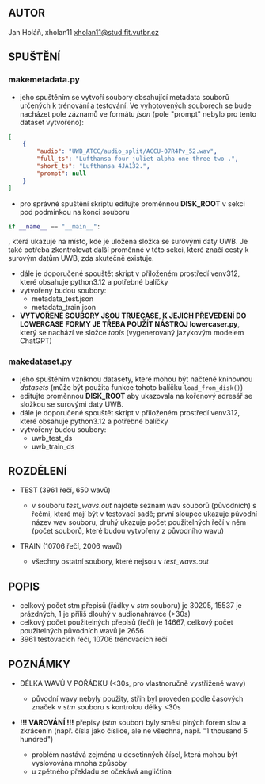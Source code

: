 ## AUTOR

Jan Holáň, xholan11
xholan11@stud.fit.vutbr.cz

## SPUŠTĚNÍ

### makemetadata.py

-   jeho spuštěním se vytvoří soubory obsahující metadata souborů určených k trénování a testování. Ve vyhotovených souborech se bude nacházet pole záznamů ve formátu _json_ (pole "prompt" nebylo pro tento dataset vytvořeno):

```json
[
	{
		"audio": "UWB_ATCC/audio_split/ACCU-07R4Pv_52.wav",
		"full_ts": "Lufthansa four juliet alpha one three two .",
		"short_ts": "Lufthansa 4JA132.",
		"prompt": null
	}
]
```

-   pro správné spuštění skriptu editujte proměnnou **DISK_ROOT** v sekci pod podmínkou na konci souboru

```python
if __name__ == "__main__":
```

, která ukazuje na místo, kde je uložena složka se surovými daty UWB. Je také potřeba zkontrolovat další proměnné v této sekci, které značí cesty k surovým datům UWB, zda skutečně existuje.

-   dále je doporučené spouštět skript v přiloženém prostředí venv312, které obsahuje python3.12 a potřebné balíčky
-   vytvořeny budou soubory:
    -   metadata_test.json
    -   metadata_train.json
-   **VYTVOŘENÉ SOUBORY JSOU TRUECASE, K JEJICH PŘEVEDENÍ DO LOWERCASE FORMY JE TŘEBA POUŽÍT NÁSTROJ lowercaser.py**, který se nachází ve složce _tools_ (vygenerovaný jazykovým modelem ChatGPT)

### makedataset.py

-   jeho spuštěním vzniknou datasety, které mohou být načtené knihovnou _datasets_ (může být použita funkce tohoto balíčku `load_from_disk()`)
-   editujte proměnnou **DISK_ROOT** aby ukazovala na kořenový adresář se složkou se surovými daty UWB.
-   dále je doporučené spouštět skript v přiloženém prostředí venv312, které obsahuje python3.12 a potřebné balíčky
-   vytvořeny budou soubory:
    -   uwb_test_ds
    -   uwb_train_ds

## ROZDĚLENÍ

-   TEST (3961 řečí, 650 wavů)

    -   v souboru _test_wavs.out_ najdete seznam wav souborů (původních) s řečmi, které mají být v testovací sadě; první sloupec ukazuje původní název wav souboru, druhý ukazuje počet použitelných řečí v něm (počet souborů, které budou vytvořeny z původního wavu)

-   TRAIN (10706 řečí, 2006 wavů)
    -   všechny ostatní soubory, které nejsou v _test_wavs.out_

## POPIS

-   celkový počet stm přepisů (řádky v _stm_ souboru) je 30205, 15537 je prázdných, 1 je příliš dlouhý v audionahrávce (>30s)
-   celkový počet použitelných přepisů (řečí) je 14667, celkový počet použitelných původních wavů je 2656
-   3961 testovacích řečí, 10706 trénovacích řečí

## POZNÁMKY

-   DÉLKA WAVŮ V POŘÁDKU (<30s, pro vlastnoručně vystřižené wavy)

    -   původní wavy nebyly použity, střih byl proveden podle časových značek v _stm_ souboru s kontrolou délky <30s

-   **!!! VAROVÁNÍ !!!** přepisy (_stm_ soubor) byly směsí plných forem slov a zkrácenin (např. čísla jako číslice, ale ne všechna, např. "1 thousand 5 hundred")

    -   problém nastává zejména u desetinných čísel, která mohou být vyslovována mnoha způsoby
    -   u zpětného překladu se očekává angličtina
